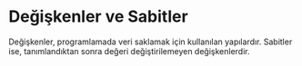 # Değişkenler ve Sabitler

Değişkenler, programlamada veri saklamak için kullanılan yapılardır. Sabitler ise, tanımlandıktan sonra değeri değiştirilemeyen değişkenlerdir.